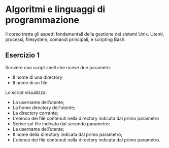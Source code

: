 # Algoritmi e linguaggi di programmazione

Il corso tratta gli aspetti fondamentali della gestione dei sistemi Unix. Utenti, processi, filesystem, comandi principali, e scripting Bash.

## Esercizio 1

Scrivere uno script shell che riceve due parametri:

* Il nome di una directory
* Il nome di un file

Lo script visualizza:
* La username dell’utente;
* La home directory dell’utente;
* La directory corrente;
* L’elenco dei file contenuti nella directory indicata dal primo parametro
* Scrive sul file indicato dal secondo parametro:
* La username dell’utente;
* Il nome della directory indicata dal primo parametro;
* L’elenco dei file contenuti nella directory indicata dal primo parametro.
